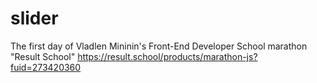 # slider
The first day of Vladlen Mininin's Front-End Developer School marathon "Result School" https://result.school/products/marathon-js?fuid=273420360
